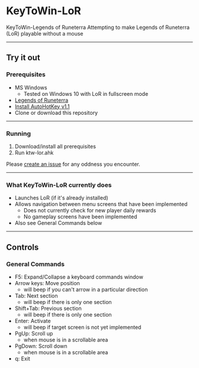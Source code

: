 # KeyToWin-LoR
KeyToWin-Legends of Runeterra
Attempting to make Legends of Runeterra (LoR) playable without a mouse

---

## Try it out

### Prerequisites
* MS Windows
  * Tested on Windows 10 with LoR in fullscreen mode
* [Legends of Runeterra](https://playruneterra.com)
* [Install AutoHotKey v1.1](https://www.autohotkey.com/download/ahk-install.exe)
* Clone or download this repository

---

### Running
1. Download/install all prerequisites
2. Run ktw-lor.ahk

Please [create an issue](https://github.com/keytowin/ktw-lor/issues/new) for any oddness you encounter.

---

### What KeyToWin-LoR currently does
* Launches LoR (if it's already installed)
* Allows navigation between menu screens that have been implemented
  * Does not currently check for new player daily rewards
  * No gameplay screens have been implemented
* Also see General Commands below

---

## Controls

### General Commands
* F5: Expand/Collapse a keyboard commands window
* Arrow keys: Move position
  * will beep if you can't arrow in a particular direction
* Tab: Next section
  * will beep if there is only one section
* Shift+Tab: Previous section
  * will beep if there is only one section
* Enter: Activate
  * will beep if target screen is not yet implemented
* PgUp: Scroll up
  * when mouse is in a scrollable area
* PgDown: Scroll down
  * when mouse is in a scrollable area
* q: Exit
